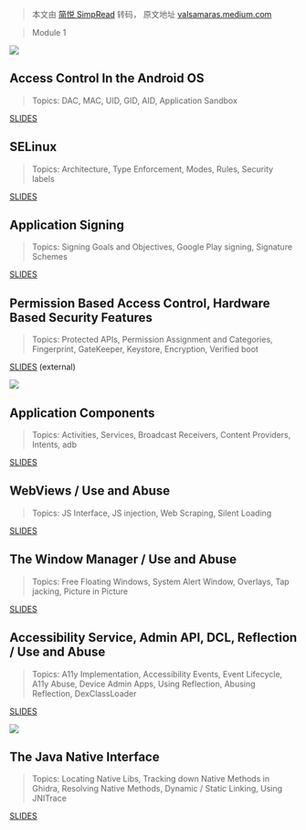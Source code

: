 > 本文由 [简悦 SimpRead](http://ksria.com/simpread/) 转码， 原文地址 [valsamaras.medium.com](https://valsamaras.medium.com/android-security-workshop-5eadeb50fba)

> Module 1

![](https://miro.medium.com/max/1400/1*ZguHfy9BYI3SwA4P3ytjmQ.png)

**Access Control In the Android OS**
------------------------------------

> Topics: DAC, MAC, UID, GID, AID, Application Sandbox

[SLIDES](https://docs.google.com/presentation/d/16iHVRQKHRgOpdmS0Am0goAEkkx8zwF1m5kwGfydDvPo/edit?usp=sharing)

SELinux
-------

> Topics: Architecture, Type Enforcement, Modes, Rules, Security labels

[SLIDES](https://docs.google.com/presentation/d/1ny7KolgenqYIFsM-UrvpksU2ewXes2w3pC5N5UPtNKU/edit?usp=sharing)

Application Signing
-------------------

> Topics: Signing Goals and Objectives, Google Play signing, Signature Schemes

[SLIDES](https://docs.google.com/presentation/d/1YzujqK3KpHgTslEAUloRMfy3akZB7Wauoc3KxMKxl1M/edit?usp=sharing)

Permission Based Access Control, Hardware Based Security Features
-----------------------------------------------------------------

> Topics: Protected APIs, Permission Assignment and Categories, Fingerprint, GateKeeper, Keystore, Encryption, Verified boot

[SLIDES](https://drive.google.com/file/d/1NxSPKgFlMpqyTibJjmSmhq_HQW23iIeZ/view?usp=sharing) (external)

![](https://miro.medium.com/max/1400/1*XvPq8pziKnKu02wQVs4Jhw.png)

Application Components
----------------------

> Topics: Activities, Services, Broadcast Receivers, Content Providers, Intents, adb

[SLIDES](https://docs.google.com/presentation/d/1ot1DEC7Le7LkswfF7VkAfKv1l3i1LnPmQqeUb2AXHGw/edit?usp=sharing)

**WebViews / Use and Abuse**
----------------------------

> Topics: JS Interface, JS injection, Web Scraping, Silent Loading

[SLIDES](https://docs.google.com/presentation/d/13ldQZOLpCSKO0UTm6e0GiI8G7Alope_zErtEk8lS3W8/edit?usp=sharing)

The Window Manager / Use and Abuse
----------------------------------

> Topics: Free Floating Windows, System Alert Window, Overlays, Tap jacking, Picture in Picture

[SLIDES](https://docs.google.com/presentation/d/1iFheV7kgbcfQT_WB66nqOiJ95l6ZmdRYGiCGZsGBI88/edit?usp=sharing)

Accessibility Service, Admin API, DCL, Reflection / Use and Abuse
-----------------------------------------------------------------

> Topics: A11y Implementation, Accessibility Events, Event Lifecycle, A11y Abuse, Device Admin Apps, Using Reflection, Abusing Reflection, DexClassLoader

[SLIDES](https://docs.google.com/presentation/d/1FggtbNHqWsHpHG7n2PtYsFrGD2WitG4ITns6FB9EGMw/edit?usp=sharing)

![](https://miro.medium.com/max/1400/1*nPklyG7_n6KvEKg6VXw_OQ.png)

The Java Native Interface
-------------------------

> Topics: Locating Native Libs, Tracking down Native Methods in Ghidra, Resolving Native Methods, Dynamic / Static Linking, Using JNITrace

[SLIDES](https://docs.google.com/presentation/d/1vkfcqBAmbur1iHy9UuKUtGPekP9wyq8gySAZ2G-o164/edit?usp=sharing)